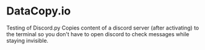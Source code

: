 # DataCopy.io
Testing of Discord.py
Copies content of a discord server (after activating) to the terminal so you don't have to open discord to check messages while staying invisible.

